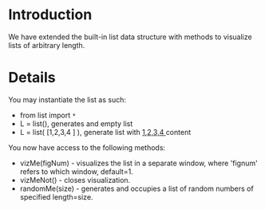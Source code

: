 # Introduction #

We have extended the built-in list data structure with methods to visualize
lists of arbitrary length.


# Details #

You may instantiate the list as such:
  * from list import `*`
  * L = list(), generates and empty list
  * L = list( [1,2,3,4 ] ), generate list with [1,2,3,4 ](.md) content

You now have access to the following methods:
  * vizMe(figNum) - visualizes the list in a separate window, where 'fignum' refers to which window, default=1.
  * vizMeNot() - closes visualization.
  * randomMe(size) - generates and occupies a list of random numbers of specified length=size.